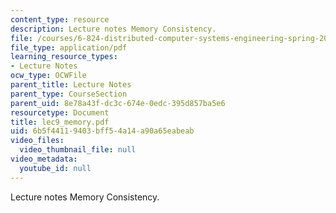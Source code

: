 ```yaml
---
content_type: resource
description: Lecture notes Memory Consistency.
file: /courses/6-824-distributed-computer-systems-engineering-spring-2006/6b5f44119403bff54a14a90a65eabeab_lec9_memory.pdf
file_type: application/pdf
learning_resource_types:
- Lecture Notes
ocw_type: OCWFile
parent_title: Lecture Notes
parent_type: CourseSection
parent_uid: 8e78a43f-dc3c-674e-0edc-395d857ba5e6
resourcetype: Document
title: lec9_memory.pdf
uid: 6b5f4411-9403-bff5-4a14-a90a65eabeab
video_files:
  video_thumbnail_file: null
video_metadata:
  youtube_id: null
---
```

Lecture notes Memory Consistency.